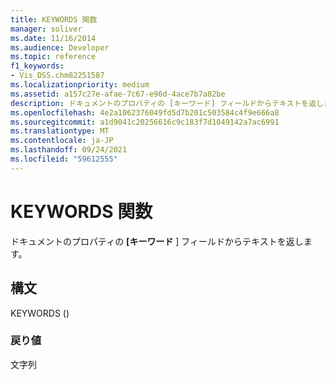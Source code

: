 ```yaml
---
title: KEYWORDS 関数
manager: soliver
ms.date: 11/16/2014
ms.audience: Developer
ms.topic: reference
f1_keywords:
- Vis_DSS.chm82251587
ms.localizationpriority: medium
ms.assetid: a157c27e-afae-7c67-e96d-4ace7b7a82be
description: ドキュメントのプロパティの [キーワード] フィールドからテキストを返します。
ms.openlocfilehash: 4e2a1062376049fd5d7b201c503584c4f9e666a8
ms.sourcegitcommit: a1d9041c20256616c9c183f7d1049142a7ac6991
ms.translationtype: MT
ms.contentlocale: ja-JP
ms.lasthandoff: 09/24/2021
ms.locfileid: "59612555"
---
```

# <a name="keywords-function"></a>KEYWORDS 関数

ドキュメントのプロパティの **[キーワード** ] フィールドからテキストを返します。 
  
## <a name="syntax"></a>構文

KEYWORDS ()
  
### <a name="return-value"></a>戻り値

文字列
  

